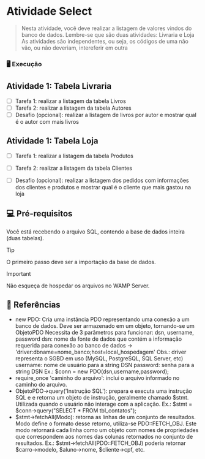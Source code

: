 # Atividade Select

> Nesta atividade, você deve realizar a listagem de valores vindos do banco de dados.
> Lembre-se que são duas atividades: Livraria e Loja
> As atividades são independentes, ou seja, os códigos de uma não vão, ou não deveriam, intereferir em outra

### 🖥️ Execução

## Atividade 1: Tabela Livraria

- [ ] Tarefa 1: realizar a listagem da tabela Livros
- [ ] Tarefa 2: realizar a listagem da tabela Autores
- [ ] Desafio (opcional): realizar a listagem de livros por autor e mostrar qual é o autor com mais livros

## Atividade 1: Tabela Loja

- [ ] Tarefa 1: realizar a listagem da tabela Produtos
- [ ] Tarefa 2: realizar a listagem da tabela Clientes
- [ ] Desafio (opcional): realizar a listagem dos pedidos com informações dos clientes e produtos e mostrar qual é o cliente que mais gastou na loja


## 💻 Pré-requisitos

Você está recebendo o arquivo SQL, contendo a base de dados inteira (duas tabelas).

> [!TIP]
> O primeiro passo deve ser a importação da base de dados.

> [!IMPORTANT]
> Não esqueça de hospedar os arquivos no WAMP Server.

## 📖 Referências
- new PDO: Cria uma instância PDO representando uma conexão a um banco de dados. Deve ser armazenado em um objeto, tornando-se um ObjetoPDO
  Necessita de 3 parâmetros para funcionar: dsn, username, password
    dsn: nome da fonte de dados que contém a informação requerida para conexão ao banco de dados -> 'driver:dbname=nome_banco;host=local_hospedagem'
    Obs.: driver representa o SGBD em uso (MySQL, PostgreSQL, SQL Server, etc)
    username: nome de usuário para a string DSN
    password: senha para a string DSN
    Ex.: $conn = new PDO(dsn,username,password);
- require_once 'caminho do arquivo': inclui o arquivo informado no caminho do arquivo.
- ObjetoPDO->query('Instrução SQL'): prepara e executa uma instrução SQL e e retorna um objeto de instrução, geralmente chamado $stmt. Utilizada quando o usuário não interage com a aplicação.
    Ex.: $stmt = $conn->query("SELECT * FROM tbl_contatos");
- $stmt->fetchAll(Modo): retorna as linhas de um conjunto de resultados. Modo define o formato desse retorno, utiliza-se PDO::FETCH_OBJ. Este modo retornará cada linha como um objeto com nomes de propriedades que correspondem aos nomes das colunas retornados no conjunto de resultados. Ex.: 
$stmt->fetchAll(PDO::FETCH_OBJ) poderia retornar $carro->modelo, $aluno->nome, $cliente->cpf, etc.